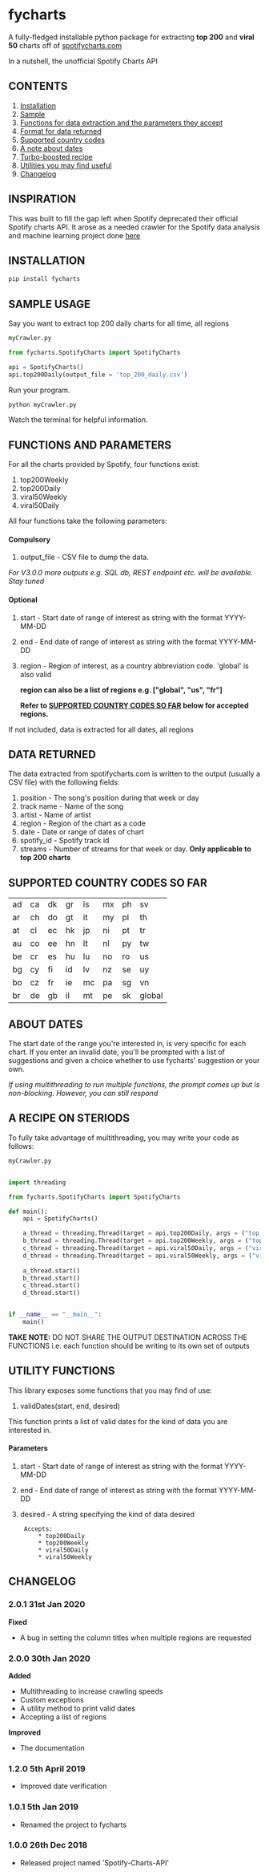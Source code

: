 # fycharts
A fully-fledged installable python package for extracting **top 200** and **viral 50** charts off of [spotifycharts.com](http://spotifycharts.com)

In a nutshell, the unofficial Spotify Charts API

## CONTENTS
1. [Installation](#in)
2. [Sample](#sample)
3. [Functions for data extraction and the parameters they accept](#funcs)
4. [Format for data returned](#format)
5. [Supported country codes](#codes)
6. [A note about dates](#dates)
6. [Turbo-boosted recipe](#turbo)
7. [Utilities you may find useful](#utils)
8. [Changelog](#change)

## INSPIRATION
This was built to fill the gap left when Spotify deprecated their official Spotify charts API. It arose as a needed crawler for the Spotify data analysis and machine learning project done [here](https://kelvingakuo.github.io)

## INSTALLATION <a id="in"></a>
```bash
pip install fycharts
```
## SAMPLE USAGE <a id="sample"></a>
Say you want to extract top 200 daily charts for all time, all regions
```python
myCrawler.py

from fycharts.SpotifyCharts import SpotifyCharts

api = SpotifyCharts()
api.top200Daily(output_file = 'top_200_daily.csv')
```
Run your program. 
```bash
python myCrawler.py
```
Watch the terminal for helpful information.

## FUNCTIONS AND PARAMETERS <a id= "funcs"></a>
For all the charts provided by Spotify, four functions exist:
1. top200Weekly
2. top200Daily
3. viral50Weekly
4. viral50Daily

All four functions take the following parameters:
#### Compulsory
1. output_file - CSV file to dump the data. 

*For V3.0.0 more outputs e.g. SQL db, REST endpoint etc. will be available. Stay tuned*

#### Optional
1. start - Start date of range of interest as string with the format YYYY-MM-DD
2. end - End date of range of interest as string with the format YYYY-MM-DD
3. region - Region of interest, as a country abbreviation code. 'global' is also valid

    **region can also be a list of regions e.g. ["global", "us", "fr"]**

    **Refer to [SUPPORTED COUNTRY CODES SO FAR](#codes) below for accepted regions.**

If not included, data is extracted for all dates, all regions

## DATA RETURNED  <a id= "format"></a>
The data extracted from spotifycharts.com is written to the output (usually a CSV file) with the following fields:
1. position - The song's position during that week or day
2. track name - Name of the song
3. artist - Name of artist
4. region - Region of the chart as a code
5. date - Date or range of dates of chart
6. spotify_id - Spotify track id
7. streams - Number of streams for that week or day. **Only applicable to top 200 charts**

## SUPPORTED COUNTRY CODES SO FAR  <a id= "codes"></a>
|   |   |   |   |   |   |   |   |
|---|---|---|---|---|---|---|---|
|ad |ca |dk |gr |is |mx |ph |sv |
|ar |ch |do |gt |it |my |pl |th |
|at |cl |ec |hk |jp |ni |pt |tr |
|au |co |ee |hn |lt |nl |py |tw |
|be |cr |es |hu |lu |no |ro |us |
|bg |cy |fi |id |lv |nz |se |uy |
|bo |cz |fr |ie |mc |pa |sg |vn |
|br |de |gb |il |mt |pe |sk |global|

## ABOUT DATES <a id = "dates"></a>
The start date of the range you're interested in, is very specific for each chart. If you enter an invalid date, you'll be prompted with a list of suggestions and given a choice whether to use fycharts' suggestion or your own.

*If using multithreading to run multiple functions, the prompt comes up but is non-blocking. However, you can still respond*

## A RECIPE ON STERIODS  <a id= "turbo"></a>

To fully take advantage of multithreading, you may write your code as follows:

```python
myCrawler.py


import threading

from fycharts.SpotifyCharts import SpotifyCharts

def main():
    api = SpotifyCharts()

    a_thread = threading.Thread(target = api.top200Daily, args = ("top_200_daily.csv",), kwargs = {"start": "2020-01-03", "end":"2020-01-12", "region": ["global", "us"]})
    b_thread = threading.Thread(target = api.top200Weekly, args = ("top_200_weekly.csv",), kwargs = {"start": "2020-01-03", "end":"2020-01-12", "region": ["global", "us"]})
    c_thread = threading.Thread(target = api.viral50Daily, args = ("viral_50_daily.csv",), kwargs = {"start": "2020-01-03", "end":"2020-01-12", "region": ["global", "us"]})
    d_thread = threading.Thread(target = api.viral50Weekly, args = ("viral_50_weekly.csv",), kwargs = {"start": "2020-01-02", "end":"2020-01-12", "region": ["global", "us"]})
    
    a_thread.start()
    b_thread.start()
    c_thread.start()
    d_thread.start()


if __name__ == "__main__":
    main()
```

**TAKE NOTE:** DO NOT SHARE THE OUTPUT DESTINATION ACROSS THE FUNCTIONS i.e. each function should be writing to its own set of outputs

## UTILITY FUNCTIONS <a id = "utils"></a>
This library exposes some functions that you may find of use:

1. validDates(start, end, desired)

This function prints a list of valid dates for the kind of data you are interested in.

#### Parameters
1. start - Start date of range of interest as string with the format YYYY-MM-DD
2. end - End date of range of interest as string with the format YYYY-MM-DD
3. desired - A string specifying the kind of data desired

        Accepts:
            * top200Daily
            * top200Weekly
            * viral50Daily
            * viral50Weekly

## CHANGELOG <a id = "change"></a>
### 2.0.1 31st Jan 2020
**Fixed**
* A bug in setting the column titles when multiple regions are requested

### 2.0.0 30th Jan 2020
**Added**
* Multithreading to increase crawling speeds
* Custom exceptions
* A utility method to print valid dates
* Accepting a list of regions

**Improved**
* The documentation

### 1.2.0 5th April 2019
* Improved date verification

### 1.0.1 5th Jan 2019
* Renamed the project to fycharts

### 1.0.0 26th Dec 2018
* Released project named 'Spotify-Charts-API'
